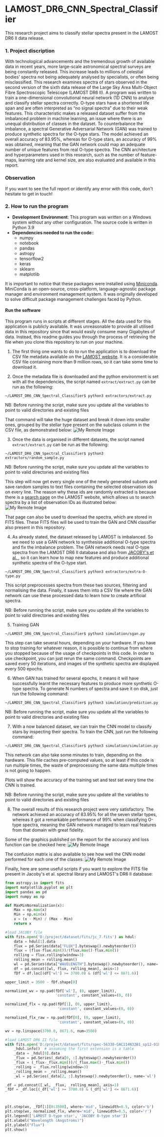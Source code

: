 # LAMOST_DR6_CNN_Spectral_Classifier
This research project aims to classify stellar spectra present in the LAMOST DR6 II data release.

### 1. Project discription
With technological advancements and the tremendous growth of available data in recent years, more large-scale astronomical spectral surveys are being constantly released. This increase leads to millions of celestial bodies' spectra not being adequately analysed by specialists, or often being misclassified. This research examines spectra of stars observed in the second version of the sixth data release of the Large Sky Area Multi-Object Fibre Spectroscopic Telescope (LAMOST DR6 II). A program was written to train a one-dimensional convolutional neural network (1D CNN) to analyse and classify stellar spectra correctly. O-type stars have a shortened life span and are often interpreted as “no signal spectra” due to their weak features. This characteristic makes a released dataset suffer from the imbalanced problem in machine learning, an issue where there is an unequal distribution of classes in the dataset. To counterbalance the imbalance, a spectral Generative Adversarial Network (GAN) was trained to produce synthetic spectra for the O-type stars. The model achieved an overall accuracy of 83.95%, whereas for O-type stars, an accuracy of 99% was obtained, meaning that the GAN network could map an adequate number of unique features from real O-type spectra. The CNN architecture and hyperparameters used in this research, such as the number of feature-maps, learning rate and kernel size, are also evaluated and available in this report.

### Observation
If you want to see the full report or identify any error with this code, don't hesitate to get in touch!

### 2.  How to run the program
- **Development Environment**:
This program was written on a Windows system without any other configuration. The source code is written in Python 3.9
- **Dependencies needed to run the code:**:
    - numpy
    - notebook
    - pandas
    - astropy
    - tensorflow2
    - keras
    - sklearn
    - matplotlib    

It is important to notice that these packages were installed using [Miniconda](https://docs.conda.io/en/latest/miniconda.html). MiniConda is an open-source, cross-platform, language-agnostic package manager and environment management system. It was originally developed to solve difficult package management challenges faced by Python.

#### **Run the software**
 This program runs in scripts at different stages. All the data used for this application is publicly available. It was unreasonable to provide all utilised data in this repository since that would easily consume many Gigabytes of data. Instead, this readme guides you through the process of retrieving the file when you clone this repository to run on your machine.
 
1. The first thing one wants to do to run the application is to download the CSV file metadata available on the [LAMOST website](http://dr6.lamost.org/v2/catalogue). It is a considerable CSV file containing more than 9 million rows, so it can take some time to download it. 

2. Once the metadata file is downloaded and the python environment is set with all the dependencies, the script named `extract/extract.py` can be run as the following:
```console
~/LAMOST_DR6_CNN_Spectral_Classifier$ python3 extractors/extract.py
```
NB: Before running the script, make sure you update all the variables to point to valid directories and existing files

That command will take the huge dataset and break it down into smaller ones, grouped by the stellar type present on the subclass column in the CSV file, as demonstrated below:
![My Remote Image](https://drive.google.com/uc?export=view&id=1cID_hiVNDitZoIlPORVrBIgIs0KJqiIo)

3. Once the data is organised in different datasets, the script named `extract/extract.py` can be run as the following:
```console
~/LAMOST_DR6_CNN_Spectral_Classifier$ python3 extractors/random_sample.py
```
NB: Before running the script, make sure you update all the variables to point to valid directories and existing files

This step will now get every single one of the newly generated subsets and save random samples to text files containing the selected observation ids on every line. The reason why these ids are randomly extracted is because there is a [search page](http://dr6.lamost.org/v2/catalogue) on the LAMOST website, which allows us to search spectra by a list of observation IDs as illustrated below:
![My Remote Image](https://drive.google.com/uc?export=view&id=1tp6IJYqkUZCkYaMzL-pIKxGVbl72iqKp)

That page can also be used to download the spectra, which are stored in FITS files. These FITS files will be used to train the GAN and CNN classifier also present in this repository.

4. As already stated, the dataset released by LAMOST is imbalanced. So we need to use a GAN network to synthesise additional O-type spectra and fix the imbalance problem. The GAN network needs real O-type spectra from the LAMOST DR6 II database and also from [JACOBY's et al. ](https://www.stsci.edu/hst/instrumentation/reference-data-for-calibration-and-tools/astronomical-catalogs/jacoby-hunter-christian-atlas), so it can learn how to map new features and produce additional synthetic spectra of the O-type start.

```console
~/LAMOST_DR6_CNN_Spectral_Classifier$ python3 extractors/extra-O-type.py
```

This script preprocesses spectra from these two sources, filtering and normalising the data. Finally, it saves them into a CSV file where the GAN network can use these processed data to learn how to create artificial spectra.

NB: Before running the script, make sure you update all the variables to point to valid directories and existing files

5. Training GAN
```console
~/LAMOST_DR6_CNN_Spectral_Classifier$ python3 simulation/sgan.py
```
This step can take several hours, depending on your hardware. If you have to stop training for whatever reason, it is possible to continue from where you stopped because of the usage of checkpoints in this code. In order to use checkpoint, you can just rerun the same command. Checkpoints are saved every 50 iterations, and images of the synthetic spectra are displayed every 500 epochs.

6. When GAN has trained for several epochs, it means it will have successfully learnt the necessary features to produce more synthetic O-type spectra. To generate N numbers of spectra and save it on disk, just run the following command: 
```console
~/LAMOST_DR6_CNN_Spectral_Classifier$ python3 simulation/prediction.py
```
NB: Before running the script, make sure you update all the variables to point to valid directories and existing files

7. With a now balanced dataset, we can train the CNN model to classify stars by inspecting their spectra. To train the CNN, just run the following command:
```console
~/LAMOST_DR6_CNN_Spectral_Classifier$ python3 simulation/simulation.py
```
This network can also take some minutes to train, depending on the hardware. This file caches pre-computed values, so at least if this code is run multiple times, the waste of preprocessing the same data multiple times is not going to happen.

Plots will show the accuracy of the training set and test set every time the CNN is trained.

NB: Before running the script, make sure you update all the variables to point to valid directories and existing files

8. The overall results of this research project were very satisfactory. The network achieved an accuracy of 83.95% for all the seven stellar types, whereas it got a remarkable performance of 99% when classifying O-type spectra, meaning the GAN network managed to learn real features from that domain with great fidelity.

Some of the graphics published on the report for the accuracy and loss function can be checked here:
![My Remote Image](https://drive.google.com/uc?export=view&id=1vtfZ1U1KzvguGHLG905se_gGC8WW9m7J)

The confusion matrix is also available to see how well the CNN model performed for each one of the classes:
![My Remote Image](https://drive.google.com/uc?export=view&id=1OF-VlM554KgcsZA8cSM-_Sly6e-0C1PT)

Finally, here are some useful scripts if you want to explore the FITS file present in Jacoby's et al. spectral library and LAMOST's DR6 II database:

```python
from astropy.io import fits
import matplotlib.pyplot as plt
import pandas as pd
import numpy as np

def MaxMinNormalization(x):
    Max = np.max(x)
    Min = np.min(x)
    x = (x - Min) / (Max - Min)
    return x

#load JACOBY file
with fits.open('D:/project/dataset/fits/jc_7.fits') as hdul:
    data = hdul[1].data
    flux = pd.Series(data["FLUX"].byteswap().newbyteorder())
    flux = (flux-flux.min())/(flux.max()-flux.min())
    rolling = flux.rolling(window=3)
    rolling_mean = rolling.mean()
    wl = pd.Series(data["WAVELENGTH"].byteswap().newbyteorder(), name='wl')
    df = pd.concat([wl, flux, rolling_mean], axis=1)
    fDf = df.loc[(df['wl'] >= 3700.0) & (df['wl'] <= 8671.6)]    

upper_limit = 3500 - fDf.shape[0]

normalized_wv = np.pad(fDf['wl'], (0, upper_limit),
                       'constant', constant_values=(0, 0))

normalized_flx = np.pad(fDf[1], (0, upper_limit),
                        'constant', constant_values=(0, 0))

normalized_flx_raw = np.pad(fDf[0], (0, upper_limit),
                        'constant', constant_values=(0, 0))

wv = np.linspace(3700.0, 8671.6, num=3500)

#load LAMOST DR6 II file
with fits.open('D:/project/dataset/fits/spec-56338-GAC114N32B1_sp12-018.fits.gz') as _hdul:
    _hdul.info()  # assuming the first extension is a table
    _data = _hdul[0].data
    _flux = pd.Series(_data[0, :].byteswap().newbyteorder())
    _flux = (_flux-_flux.min())/(_flux.max()-_flux.min())
    _rolling = _flux.rolling(window=3)
    _rolling_mean = _rolling.mean()        
    _wl = pd.Series(_data[2, :].byteswap().newbyteorder(), name='wl')

_df = pd.concat([_wl, _flux, _rolling_mean], axis=1)
_fDf = _df.loc[(_df['wl'] >= 3700.0) & (_df['wl'] <= 8671.6)]



plt.step(wv, _fDf[1][0:3500], where='mid', linewidth=0.5, color='b')
plt.step(wv, normalized_flx, where='mid', linewidth=0.5, color='r')
plt.legend(['LAMOST O-type star', 'JACOBY O-type star'])
plt.xlabel("Wavelength (Angstroms)")
plt.ylabel("Flux")
plt.show()
```

